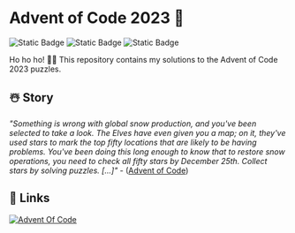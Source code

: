 # Advent of Code 2023 🎁

![Static Badge](https://img.shields.io/badge/approved-blu?label=Santa%20)
![Static Badge](https://img.shields.io/badge/running-green?label=Elf%20workshop%20)
![Static Badge](https://img.shields.io/badge/in%20repair-orange?label=Snow%20Production%20Machine)

Ho ho ho! 🎅🏻 
This repository contains my solutions to the Advent of Code 2023 puzzles.

## ☃️ Story

*"Something is wrong with global snow production, and you've been selected to take a look. The Elves have even given you a map; on it, they've used stars to mark the top fifty locations that are likely to be having problems.*
*You've been doing this long enough to know that to restore snow operations, you need to check all fifty stars by December 25th.*
*Collect stars by solving puzzles. [...]"* - ([Advent of Code](https://adventofcode.com/2023/day/1))

## 🦌 Links
<div>
    <a href="https://www.adventofcode.com"><img src="https://img.shields.io/badge/Advent%20Of%20Code-8A2BE2?link=https%3A%2F%2Fadventofcode.com%2F2023" alt="Advent Of Code"></a>

</div>
